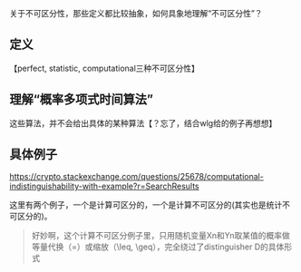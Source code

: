 关于不可区分性，那些定义都比较抽象，如何具象地理解“不可区分性”？

## 定义
【perfect, statistic, computational三种不可区分性】

## 理解“概率多项式时间算法”
这些算法，并不会给出具体的某种算法【？忘了，结合wlg给的例子再想想】

## 具体例子

https://crypto.stackexchange.com/questions/25678/computational-indistinguishability-with-example?r=SearchResults

这里有两个例子，一个是计算可区分的，一个是计算不可区分的(其实也是统计不可区分的)。

> 好妙啊，这个计算不可区分例子里，只用随机变量Xn和Yn取某值的概率做等量代换（=）或缩放（\leq, \geq），完全绕过了distinguisher D的具体形式